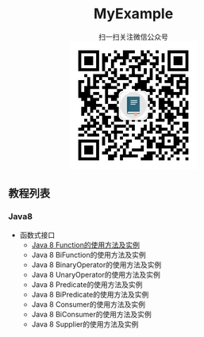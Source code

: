 <div align="center"><h1>MyExample</h1></div>
<div align="center">扫一扫关注微信公众号</div>
<div align="center">
  <img src="home/images/qrcode.jpg" />
</div>

## 教程列表
### Java8
+ 函数式接口
  + [Java 8 Function的使用方法及实例](java8/functional-interface/function.md)
  + Java 8 BiFunction的使用方法及实例
  + Java 8 BinaryOperator的使用方法及实例
  + Java 8 UnaryOperator的使用方法及实例
  + Java 8 Predicate的使用方法及实例
  + Java 8 BiPredicate的使用方法及实例
  + Java 8 Consumer的使用方法及实例
  + Java 8 BiConsumer的使用方法及实例
  + Java 8 Supplier的使用方法及实例
